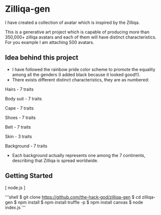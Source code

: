 # Zilliqa-gen

I have created a collection of avatar which is inspired by the Zilliqa.

This is a generative art project which is capable of producing more than 350,000+ zilliqa avatars and each of them will have distinct characteristics. For you example I am attaching 500 avatars.

## Idea behind this project

* I have followed the rainbow pride color scheme to promote the equality among all the genders (I added black because it looked good!!).
* There exists different distinct characteristics, they are as numbered:

Hairs - 7 traits

Body suit - 7 traits

Cape - 7 traits

Shoes - 7 traits

Belt - 7 traits

Skin - 3 traits

Background - 7 traits

* Each background actually represents one among the 7 continents, describing that Zilliqa is spread worldwide.

## Getting Started

[ node.js ]

'''shell
$ git clone https://github.com/the-hack-god/zilliqa-gen
$ cd zilliqa-gen
$ npm install
$ npm install truffle -p
$ npm install canvas
$ node index.js
'''

